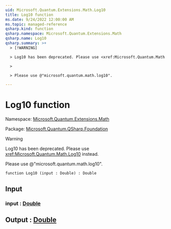 ```yaml
---
uid: Microsoft.Quantum.Extensions.Math.Log10
title: Log10 function
ms.date: 9/24/2022 12:00:00 AM
ms.topic: managed-reference
qsharp.kind: function
qsharp.namespace: Microsoft.Quantum.Extensions.Math
qsharp.name: Log10
qsharp.summary: >+
  > [!WARNING]

  > Log10 has been deprecated. Please use <xref:Microsoft.Quantum.Math.Log10> instead.

  >

  > Please use @"microsoft.quantum.math.log10".

---
```


# Log10 function

Namespace: [Microsoft.Quantum.Extensions.Math](xref:Microsoft.Quantum.Extensions.Math)

Package: [Microsoft.Quantum.QSharp.Foundation](https://nuget.org/packages/Microsoft.Quantum.QSharp.Foundation)


> [!WARNING]
> Log10 has been deprecated. Please use <xref:Microsoft.Quantum.Math.Log10> instead.
>
> Please use @"microsoft.quantum.math.log10".



```qsharp
function Log10 (input : Double) : Double
```


## Input

### input : [Double](xref:microsoft.quantum.qsharp.valueliterals#double-literals)





## Output : [Double](xref:microsoft.quantum.qsharp.valueliterals#double-literals)

